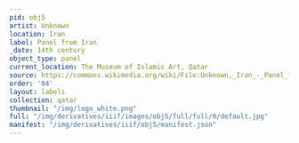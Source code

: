 ```yaml
---
pid: obj5
artist: Unknown
location: Iran
label: Panel from Iran
_date: 14th century
object_type: panel
current_location: The Museum of Islamic Art, Qatar
source: https://commons.wikimedia.org/wiki/File:Unknown,_Iran_-_Panel_from_Iran_-_Google_Art_Project.jpg
order: '04'
layout: labels
collection: qatar
thumbnail: "/img/logo_white.png"
full: "/img/derivatives/iiif/images/obj5/full/full/0/default.jpg"
manifest: "/img/derivatives/iiif/obj5/manifest.json"
---
```

